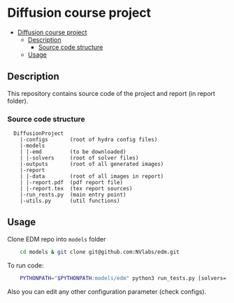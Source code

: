 # Diffusion course project

- [Diffusion course project](#diffusion-course-project)
  - [Description](#description)
    - [Source code structure](#source-code-structure)
  - [Usage](#usage)


## Description
This repository contains source code of the project and report (in report folder).


### Source code structure
```
  DiffusionProject
    |-configs       (root of hydra config files)
    |-models
    | |-emd         (to be downloaded)
    | |-solvers     (root of solver files)
    |-outputs       (root of all generated images)
    |-report
    | |-data        (root of all images in report)
    | |-report.pdf  (pdf report file)
    | |-report.tex  (tex report sources)
    |-run_rests.py  (main entry point)
    |-utils.py      (util functions)
```



## Usage
Clone EDM repo into `models` folder
```bash
    cd models & git clone git@github.com:NVlabs/edm.git
```
To run code:
```bash
    PYTHONPATH="$PYTHONPATH:models/edm" python3 run_tests.py [solvers=[euler|edm|ddim]] [exp_config.num_steps=<num_steps>]
```
Also you can edit any other configuration parameter (check configs).